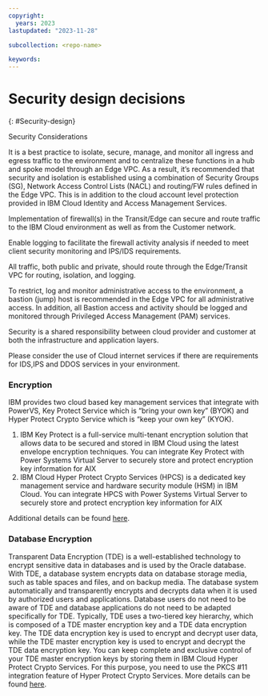 ```yaml
---
copyright:
  years: 2023
lastupdated: "2023-11-28"

subcollection: <repo-name>

keywords:
---
```

# Security design decisions

{: #Security-design}

Security Considerations

It is a best practice to isolate, secure, manage, and monitor all ingress and egress traffic to the environment and to centralize these functions in a hub and spoke model through an Edge VPC. As a result, it’s recommended that security and isolation is established using a combination of Security Groups (SG), Network Access Control Lists (NACL) and routing/FW rules defined in the Edge VPC. This is in addition to the cloud account level protection provided in IBM Cloud Identity and Access Management Services.

Implementation of firewall(s) in the Transit/Edge can secure and route traffic to the IBM Cloud environment as well as from the Customer network.

Enable logging to facilitate the firewall activity analysis if needed to meet client security monitoring and IPS/IDS requirements.

All traffic, both public and private, should route through the Edge/Transit VPC for routing, isolation, and logging.

To restrict, log and monitor administrative access to the environment, a bastion (jump) host is recommended in the Edge VPC for all administrative access. In addition, all Bastion access and activity should be logged and monitored through Privileged Access Management (PAM) services.

Security is a shared responsibility between cloud provider and customer at both the infrastructure and application layers.

Please consider the use of Cloud internet services if there are requirements for IDS,IPS and DDOS services in your environment.

### Encryption

IBM provides two cloud based key management services that integrate with PowerVS, Key Protect Service which is “bring your own key” (BYOK) and Hyper Protect Crypto Service which is “keep your own key” (KYOK).

1. IBM Key Protect is a full-service multi-tenant encryption solution that allows data to be secured and stored in IBM Cloud using the latest envelope encryption techniques. You can integrate Key Protect with Power Systems Virtual Server to securely store and protect encryption key information for AIX
2. IBM Cloud Hyper Protect Crypto Services (HPCS) is a dedicated key management service and hardware security module (HSM) in IBM Cloud. You can integrate HPCS with Power Systems Virtual Server to securely store and protect encryption key information for AIX

Additional details can be found [here](https://cloud.ibm.com/docs/power-iaas?topic=power-iaas-integrate-hpcs).

### Database Encryption

Transparent Data Encryption (TDE) is a well-established technology to encrypt sensitive data in databases and is used by the Oracle database. With TDE, a database system encrypts data on database storage media, such as table spaces and files, and on backup media. The database system automatically and transparently encrypts and decrypts data when it is used by authorized users and applications. Database users do not need to be aware of TDE and database applications do not need to be adapted specifically for TDE. Typically, TDE uses a two-tiered key hierarchy, which is composed of a TDE master encryption key and a TDE data encryption key. The TDE data encryption key is used to encrypt and decrypt user data, while the TDE master encryption key is used to encrypt and decrypt the TDE data encryption key. You can keep complete and exclusive control of your TDE master encryption keys by storing them in IBM Cloud Hyper Protect Crypto Services. For this purpose, you need to use the PKCS \#11 integration feature of Hyper Protect Crypto Services. More details can be found [here](https://cloud.ibm.com/docs/hs-crypto?topic=hs-crypto-tutorial-tde-pkcs11).
